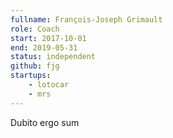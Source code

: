 ```yaml
---
fullname: François-Joseph Grimault
role: Coach
start: 2017-10-01
end: 2019-05-31
status: independent
github: fjg
startups:
    - lotocar
    - mrs
---
```


Dubito ergo sum
